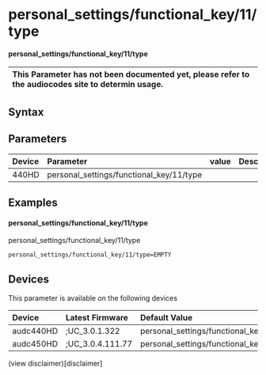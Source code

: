 ﻿---
description: personal_settings/functional_key/11/type
search: false
---

# personal_settings/functional_key/11/type

#### personal_settings/functional_key/11/type


| This Parameter has not been documented yet, please refer to the audiocodes site to determin usage.  | 
| :--- |

## Syntax

## Parameters
|Device|Parameter|value|Description|
|:---|:---|:---|:---|
| 440HD | personal_settings/functional_key/11/type |  |  |

## Examples
#### personal_settings/functional_key/11/type

personal_settings/functional_key/11/type

```
personal_settings/functional_key/11/type=EMPTY
```

## Devices
This parameter is available on the following devices

| Device | Latest Firmware | Default Value |
|:---|:---|:---|
| audc440HD | ;UC_3.0.1.322 | personal_settings/functional_key/11/type=EMPTY 
| audc450HD | ;UC_3.0.4.111.77 | personal_settings/functional_key/11/type=EMPTY 

(view disclaimer)[disclaimer]
